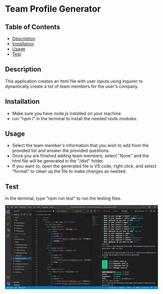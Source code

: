 # Team Profile Generator

## Table of Contents

- [Description](#description)
- [Installation](#installation)
- [Usage](#usage)
- [Test](#test)

## Description

This application creates an html file with user inputs using inquirer to dynamically create a list of team members for the user's company.

## Installation

- Make sure you have node.js installed on your machine
- run "npm i" in the terminal to install the needed node modules.

## Usage

- Select the team member's information that you wish to add from the provided list and answer the provided questions.
- Once you are finished adding team members, select "None" and the html file will be generated in the "/dist" folder.
- If you want to, open the generated file is VS code, right click, and select "format" to clean up the file to make changes as needed.

## Test

In the terminal, type "npm run test" to run the testing files.

![screenshot of application](https://github.com/Flumanuck/team-profile-generator/blob/main/screenshot.PNG?raw=true)
